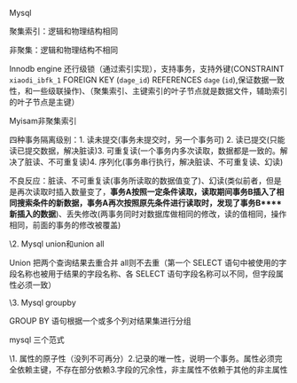 Mysql

聚集索引：逻辑和物理结构相同

非聚集：逻辑和物理结构不相同

Innodb engine 还行级锁（通过索引实现），支持事务，支持外键(CONSTRAINT `xiaodi_ibfk_1` FOREIGN KEY (`dage_id`) REFERENCES `dage` (`id`),保证数据一致性，和一些级联操作)、（聚集索引、主键索引的叶子节点就是数据文件，辅助索引的叶子节点是主键）

Myisam非聚集索引

四种事务隔离级别：1. 读未提交(事务未提交时，另一个事务可) 2. 读已提交(只能读已提交数据，解决脏读)3. 可重复读(一个事务内多次读取，数据都是一致的。解决了脏读、不可重复读)4. 序列化(事务串行执行，解决脏读、不可重复读、幻读)

不良反应：脏读、不可重复读(事务所读取的数据值变了)、幻读(类似前者，但是是再次读取时插入数量变了，**事务****A****按照一定条件读取，读取期间事务B****插入了相同搜索条件的新数据，事务A****再次按照原先条件进行读取时，发现了事务B****新插入的数据**)、丢失修改(两事务同时对数据库做相同的修改，读的值相同，操作相同，前面的事务的修改被覆盖)

\2. Mysql union和union all

Union 把两个查询结果去重合并 all则不去重（第一个 SELECT 语句中被使用的字段名称也被用于结果的字段名称、各 SELECT 语句字段名称可以不同，但字段属性必须一致）

\3. Mysql groupby

GROUP BY 语句根据一个或多个列对结果集进行分组

 

mysql 三个范式

\1. 属性的原子性（没列不可再分）2.记录的唯一性，说明一个事务。属性必须完全依赖主键，不存在部分依赖3.字段的冗余性，非主属性不依赖于其他的非主属性